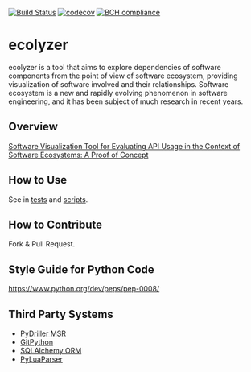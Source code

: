 [![Build Status](https://travis-ci.com/avancinirodrigo/ecolyzer.svg?token=5ZEHUCMbsFiYovGrh5Hp&branch=master)](https://travis-ci.com/avancinirodrigo/ecolyzer)
[![codecov](https://codecov.io/gh/avancinirodrigo/ecolyzer/branch/master/graph/badge.svg?token=s6IQehSnnQ)](https://codecov.io/gh/avancinirodrigo/ecolyzer)
[![BCH compliance](https://bettercodehub.com/edge/badge/avancinirodrigo/ecolyzer?branch=master&token=6d8614cbef4cf7651e3c754b572d8e7fcee2f018)](https://bettercodehub.com/)

# ecolyzer
ecolyzer is a tool that aims to explore dependencies of software components from the point of view of software ecosystem, providing visualization of software involved and their relationships. Software ecosystem is a new and rapidly evolving phenomenon in software engineering, and it has been subject of much research in recent years.

## Overview
[Software Visualization Tool for Evaluating API Usage in the Context of Software Ecosystems: A Proof of Concept](https://doi.org/10.1007/978-3-030-58817-5_26)

## How to Use
See in [tests](https://github.com/avancinirodrigo/ecolyzer/tree/master/tests) and [scripts](https://github.com/avancinirodrigo/ecolyzer/tree/master/scripts).

## How to Contribute
Fork & Pull Request.

## Style Guide for Python Code
https://www.python.org/dev/peps/pep-0008/

## Third Party Systems
* [PyDriller MSR](https://pydriller.readthedocs.io/en/latest)
* [GitPython](https://gitpython.readthedocs.io/en/stable/index.html)
* [SQLAlchemy ORM](https://www.sqlalchemy.org)
* [PyLuaParser](https://github.com/boolangery/py-lua-parser)
